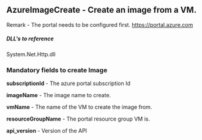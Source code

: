 ## AzureImageCreate - Create an image from a VM.

Remark - The portal needs to be configured first. https://portal.azure.com

##### DLL's to reference
System.Net.Http.dll

### Mandatory fields to create Image

**subscriptionId**		- The azure portal subscription Id

**imageName**			- The image name to create.

**vmName**				- The name of the VM to create the image from.

**resourceGroupName**   - The portal resource group VM is.

**api_version**			- Version of the API
